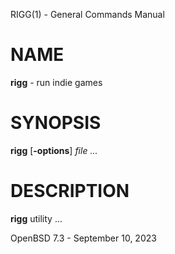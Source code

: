 RIGG(1) - General Commands Manual

# NAME

**rigg** - run indie games

# SYNOPSIS

**rigg**
\[**-options**]
*file&nbsp;...*

# DESCRIPTION

**rigg**
utility ...

OpenBSD 7.3 - September 10, 2023
